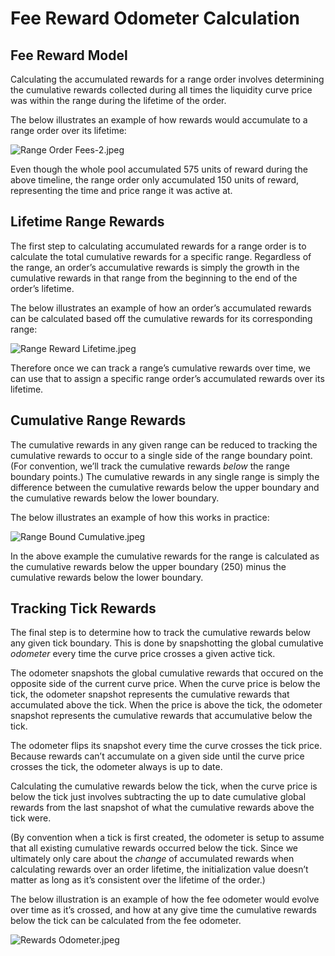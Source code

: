 # Fee Reward Odometer Calculation

## Fee Reward Model

Calculating the accumulated rewards for a range order involves determining the cumulative rewards collected during all times the liquidity curve price was within the range during the lifetime of the order.

The below illustrates an example of how rewards would accumulate to a range order over its lifetime:

![Range Order Fees-2.jpeg](./assets/Range_Order_Fees-2.jpeg)

Even though the whole pool accumulated 575 units of reward during the above timeline, the range order only accumulated 150 units of reward, representing the time and price range it was active at. 

## Lifetime Range Rewards

The first step to calculating accumulated rewards for a range order is to calculate the total cumulative rewards for a specific range. Regardless of the range, an order’s accumulative rewards is simply the growth in the cumulative rewards in that range from the beginning to the end of the order’s lifetime.

The below illustrates an example of how an order’s accumulated rewards can be calculated based off the cumulative rewards for its corresponding range:

![Range Reward Lifetime.jpeg](./assets/Range_Reward_Lifetime.jpeg)

Therefore once we can track a range’s cumulative rewards over time, we can use that to assign a specific range order’s accumulated rewards over its lifetime.

## Cumulative Range Rewards

The cumulative rewards in any given range can be reduced to tracking the cumulative rewards to occur to a single side of the range boundary point. (For convention, we’ll track the cumulative rewards *below* the range boundary points.) The cumulative rewards in any single range is simply the difference between the cumulative rewards below the upper boundary and the cumulative rewards below the lower boundary.

The below illustrates an example of how this works in practice:

![Range Bound Cumulative.jpeg](./assets/Range_Bound_Cumulative.jpeg)

In the above example the cumulative rewards for the range is calculated as the cumulative rewards below the upper boundary (250) minus the cumulative rewards below the lower boundary.

## Tracking Tick Rewards

The final step is to determine how to track the cumulative rewards below any given tick boundary.  This is done by snapshotting the global cumulative *odometer* every time the curve price crosses a given active tick. 

The odometer snapshots the global cumulative rewards that occured on the opposite side of the current curve price. When the curve price is below the tick, the odometer snapshot represents the cumulative rewards that accumulated above the tick. When the price is above the tick, the odometer snapshot represents the cumulative rewards that accumulative below the tick. 

The odometer flips its snapshot every time the curve crosses the tick price. Because rewards can’t accumulate on a given side until the curve price crosses the tick, the odometer always is up to date. 

Calculating the cumulative rewards below the tick, when the curve price is below the tick just involves subtracting the up to date cumulative global rewards from the last snapshot of what the cumulative rewards above the tick were.

(By convention when a tick is first created, the odometer is setup to assume that all existing cumulative rewards occurred below the tick. Since we ultimately only care about the *change* of accumulated rewards when calculating rewards over an order lifetime, the initialization value doesn’t matter as long as it’s consistent over the lifetime of the order.)

The below illustration is an example of how the fee odometer would evolve over time as it’s crossed, and how at any give time the cumulative rewards below the tick can be calculated from the fee odometer.

![Rewards Odometer.jpeg](./assets/Rewards_Odometer.jpeg)

